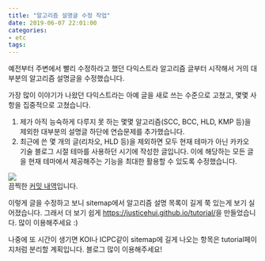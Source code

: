 ```yaml
---
title: "알고리즘 설명글 수정 작업"
date: 2019-06-07 22:01:00
categories:
- etc
tags:
---
```


예전부터 주변에서 빨리 수정하라고 했던 다익스트라 알고리즘 글부터 시작해서 거의 대부분의 알고리즘 설명글을 수정했습니다.

가장 많이 이야기가 나왔던 다익스트라는 아예 글을 새로 쓰는 수준으로 고쳤고, 몇몇 사항을 집중적으로 고쳤습니다.
1. 제가 아직 능숙하게 다루지 못 하는 몇몇 알고리즘(SCC, BCC, HLD, KMP 등)을 제외한 대부분의 설명글 하단에 연습문제를 추가했습니다.
2. 최근에 쓴 몇 개의 글(리차오, HLD 등)을 제외하면 모두 현재 테마가 아닌 카카오 기술 블로그 시절 테마를 사용하던 시기에 작성한 글입니다. 이에 해당하는 모든 글을 현재 테마에서 제공해주는 기능을 최대한 활용할 수 있도록 수정했습니다.

<img src = "https://i.imgur.com/l20E7y0.png"><br>
끔찍한 <a href = "https://github.com/justiceHui/justiceHui.github.io/commit/6778336a9d26dccd14f2c7f6629d49d4c4848e43">커밋 내역</a>입니다.

이렇게 글을 수정하고 보니 sitemap에서 알고리즘 설명 목록이 길게 쭉 있는게 보기 실어졌습니다. 그래서 더 보기 쉽게 <a href = "https://justiceHui.github.io/tutorial">https://justicehui.github.io/tutorial/</a>을 만들었습니다. 많이 이용해주세요 :)

나중에 또 시간이 생기면 KOI나 ICPC같이 sitemap에 길게 나오는 항목은 tutorial페이지처럼 분리할 계획입니다. 블로그 많이 이용해주세요!
